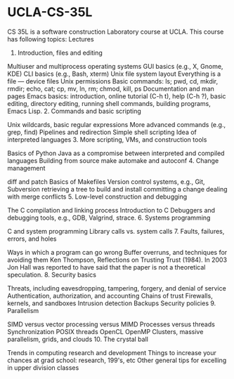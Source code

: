 # UCLA-CS-35L
CS 35L is a software construction Laboratory course at UCLA. This course has following topics:
Lectures

1. Introduction, files and editing

Multiuser and multiprocess operating systems
GUI basics (e.g., X, Gnome, KDE)
CLI basics (e.g., Bash, xterm)
Unix file system layout
Everything is a file — device files
Unix permissions
Basic commands: ls; pwd, cd, mkdir, rmdir; echo, cat; cp, mv, ln, rm; chmod, kill, ps
Documentation and man pages
Emacs basics: introduction, online tutorial (C-h t), help (C-h ?), basic editing, directory editing, running shell commands, building programs, Emacs Lisp.
2. Commands and basic scripting

Unix wildcards, basic regular expressions
More advanced commands (e.g., grep, find)
Pipelines and redirection
Simple shell scripting
Idea of interpreted languages
3. More scripting, VMs, and construction tools

Basics of Python
Java as a compromise between interpreted and compiled languages
Building from source
make
automake and autoconf
4. Change management

diff and patch
Basics of Makefiles
Version control systems, e.g., Git, Subversion
retrieving a tree to build and install
committing a change
dealing with merge conflicts
5. Low-level construction and debugging

The C compilation and linking process
Introduction to C
Debuggers and debugging tools, e.g., GDB, Valgrind, strace.
6. Systems programming

C and system programming
Library calls vs. system calls
7. Faults, failures, errors, and holes

Ways in which a program can go wrong
Buffer overruns, and techniques for avoiding them
Ken Thompson, Reflections on Trusting Trust (1984). In 2003 Jon Hall was reported to have said that the paper is not a theoretical speculation.
8. Security basics

Threats, including eavesdropping, tampering, forgery, and denial of service
Authentication, authorization, and accounting
Chains of trust
Firewalls, kernels, and sandboxes
Intrusion detection
Backups
Security policies
9. Parallelism

SIMD versus vector processing versus MIMD
Processes versus threads
Synchronization
POSIX threads
OpenCL
OpenMP
Clusters, massive parallelism, grids, and clouds
10. The crystal ball

Trends in computing research and development
Things to increase your chances at grad school: research, 199's, etc
Other general tips for excelling in upper division classes
